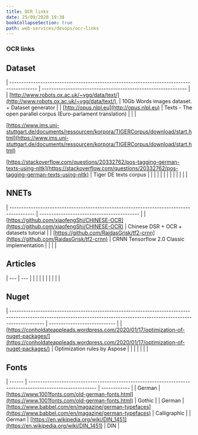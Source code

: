 ```yaml
---
title: OCR links
date: 25/09/2020 19:38
bookCollapseSection: true
path: web-services/devops/ocr-links
---
```

### OCR links
## Dataset

| ----------------------------------------------------------------------------------------- | ------------------------------------------------------------- |
| [http://www.robots.ox.ac.uk/~vgg/data/text/](http://www.robots.ox.ac.uk/~vgg/data/text/)  |        10Gb Words images dataset. + Dataset generator         |
|                        [http://opus.nlpl.eu](http://opus.nlpl.eu)                         | Texts - The open parallel corpus (Euro-parlament translation) |
|                                                                                           |

[https://www.ims.uni-stuttgart.de/documents/ressourcen/korpora/TIGERCorpus/download/start.html](https://www.ims.uni-stuttgart.de/documents/ressourcen/korpora/TIGERCorpus/download/start.html)

[https://stackoverflow.com/questions/20332762/pos-tagging-german-texts-using-nltk](https://stackoverflow.com/questions/20332762/pos-tagging-german-texts-using-nltk) |                     Tiger DE texts corpus                      | |                                                                                                                                                                                                                                                                                                                                                                        |                                                                | |                                                                                                                                                                                                                                                                                                                                                                        |                                                                | |                                                                                                                                                                                                                                                                                                                                                                        |                                                                | |                                                                                                                                                                                                                                                                                                                                                                        |                                                                |

## 

## NNETs

| ---------------------------------------------------------------------------------------- | ------------------------------------------ |
| [https://github.com/xiaofengShi/CHINESE-OCR](https://github.com/xiaofengShi/CHINESE-OCR) |   Chinese DSR + OCR + datasets tutorial    |
|    [https://github.com/RaidasGrisk/tf2-crnn](https://github.com/RaidasGrisk/tf2-crnn)    | CRNN Tensorflow 2.0 Classic implementation |
|                                                                                          |                                            |

## Articles

| --- | --- |
|     |     |
|     |     |
|     |     |

## Nuget

| -------------------------------------------------------------------------------------------------------------------------------------------------------------------------- | ---------------------------- |
| [https://conholdateappleads.wordpress.com/2020/01/17/optimization-of-nuget-packages/](https://conholdateappleads.wordpress.com/2020/01/17/optimization-of-nuget-packages/) | Optimization rules by Aspose |
|                                                                                                                                                                            |                              |
|                                                                                                                                                                            |                              |

## Fonts

| ------ | ---------------------------------------------------------------------------------------------------------- | ------------ |
| German |     [https://www.1001fonts.com/old-german-fonts.html](https://www.1001fonts.com/old-german-fonts.html)     |    Gothic    |
| German | [https://www.babbel.com/en/magazine/german-typefaces](https://www.babbel.com/en/magazine/german-typefaces) | Calligraphic |
| German |              [https://en.wikipedia.org/wiki/DIN_1451](https://en.wikipedia.org/wiki/DIN_1451)              |     DIN      |